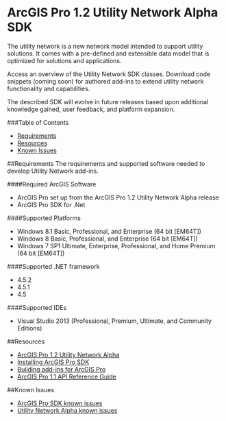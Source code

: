 # ArcGIS Pro 1.2 Utility Network Alpha SDK

The utility network is a new network model intended to support utility solutions. It comes with a pre-defined and extensible data model that is optimized for solutions and applications. 

Access an overview of the Utility Network SDK classes. Download code snippets (coming soon) for authored add-ins to extend utility network functionality and capabilities. 

The described SDK will evolve in future releases based upon additional knowledge gained, user feedback, and platform expansion.

###Table of Contents

* [Requirements](#requirements)
* [Resources](#Resources)
* [Known Issues](#Known-Issues)

##Requirements
The requirements and supported software needed to develop Utility Network add-ins.

####Required ArcGIS Software 
* ArcGIS Pro set up from the ArcGIS Pro 1.2 Utility Network Alpha release
* ArcGIS Pro SDK for .Net

####Supported Platforms
* Windows 8.1 Basic, Professional, and Enterprise (64 bit [EM64T]) 
* Windows 8 Basic, Professional, and Enterprise (64 bit [EM64T]) 
* Windows 7 SP1 Ultimate, Enterprise, Professional, and Home Premium (64 bit [EM64T]) 

####Supported .NET framework
* 4.5.2 
* 4.5.1 
* 4.5 

####Supported IDEs
* Visual Studio 2013 (Professional, Premium, Ultimate, and Community Editions) 

##Resources
* [ArcGIS Pro 1.2 Utility Network Alpha](https://earlyadopter.esri.com/project/version/item.html?cap=2578b1991f9e43c7b114bd1bb37462c9&arttypeid={13C846C4-9434-4B46-A34C-97D3F4DBCDF3}&artid={62608F70-F626-4342-A73B-1C882CA6ACC2}) 
* [Installing ArcGIS Pro SDK](https://github.com/Esri/arcgis-pro-sdk#installing-arcgis-pro-sdk-for-net)
* [Building add-ins for ArcGIS Pro](https://github.com/Esri/arcgis-pro-sdk/wiki/ProGuide-Build-your-first-add-in)
* [ArcGIS Pro 1.1 API Reference Guide](http://pro.arcgis.com/en/pro-app/sdk/api-reference/#topic1.html)

##Known Issues
* [ArcGIS Pro SDK known issues](https://github.com/Esri/arcgis-pro-sdk#known-issues)
* [Utility Network Alpha known issues](https://earlyadopter.esri.com/project/article/default.html?cap=2578b1991f9e43c7b114bd1bb37462c9&arttypeid={4ADB0546-A6AF-4E40-9692-7420B94E5DE1})

